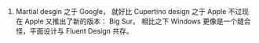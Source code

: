 1. Martial desgin 之于 Google， 就好比 Cupertino design 之于 Apple
   不过现在 Apple 又推出了新的版本： Big Sur。
   相比之下 Windows 更像是一个缝合怪，平面设计与 Fluent Design 共存。